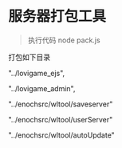 # 服务器打包工具
> 执行代码
node pack.js
>

打包如下目录

"../lovigame_ejs",

"../lovigame_admin",

"../enochsrc/wltool/saveserver"

"../enochsrc/wltool/userServer"

"../enochsrc/wltool/autoUpdate"
